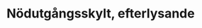---
title: 'Nödutgångsskylt, efterlysande'
symbol_image: '/images/symbols/kr/22.svg'
weight: 22
card: true
card_color: 'bg-symbol-green'
---